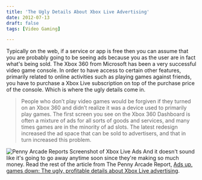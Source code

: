 ```yaml
---
title: 'The Ugly Details About Xbox Live Advertising'
date: 2012-07-13
draft: false
tags: [Video Gaming]

---
```


Typically on the web, if a service or app is free then you can assume that you are probably going to be seeing ads because you as the user are in fact what's being sold. The Xbox 360 from Microsoft has been a very successful video game console. In order to have access to certain other features, primarily related to online activities such as playing games against friends, you have to purchase a Xbox Live subscription on top of the purchase price of the console. Which is where the ugly details come in.

> People who don’t play video games would be forgiven if they turned on an Xbox 360 and didn’t realize it was a device used to primarily play games. The first screen you see on the Xbox 360 Dashboard is often a mixture of ads for all sorts of goods and services, and many times games are in the minority of ad slots. The latest redesign increased the ad space that can be sold to advertisers, and that in turn increased this problem.

![Penny Arcade Reports Screenshot of Xbox Live Ads](https://chrisenns.com/wp-content/uploads/2012/07/Penny-Arcade-Reports-Screenshot-of-Xbox-Live-Ads.jpg "Penny Arcade Reports Screenshot of Xbox Live Ads") And it doesn't sound like it's going to go away anytime soon since they're making so much money. Read the rest of the article from The Penny Arcade Report, [Ads up, games down: The ugly, profitable details about Xbox Live advertising](http://penny-arcade.com/report/editorial-article/ads-up-games-down-the-ugly-profitable-truth-about-xbox-live-advertising).